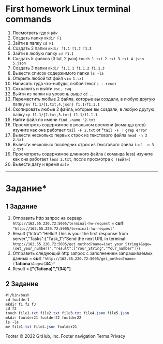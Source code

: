 # **First homework Linux terminal commands**
1. Посмотреть где я `pdw`
2. Создать папку  `mkdir F1`
3. Зайти в папку `cd F1`
4. Создать 3 папки `mkdir f1.1 f1.2 f1.3`
5. Зайти в любую папку `cd f1.1`
6. Создать 5 файлов (3 txt, 2 json) `touch 1.txt 2.txt 3.txt 4.json 5.json`
7. Создать 3 папки `mkdir f1.1.1 f1.1.2 f1.1.3`
8. Вывести список содержимого папки `ls -la`
9. Открыть любой txt файл `vim 1.txt`
10. Написать туда что-нибудь, любой текст `i - текст`
11. Сохранить и выйти `esc, :wq`
12. Выйти из папки на уровень выше `cd ..`
13. Переместить любые 2 файла, которые вы создали, в любую другую папку `mv f1.1/{1.txt,4.json} f1.1/f1.1.1`
14. Скопировать любые 2 файла, которые вы создали, в любую другую папку `cp f1.1/{2.txt,3.txt} f1.1/f1.1.1`
15. Найти файл по имени `find -name "2.txt`
16. Просмотреть содержимое в реальном времени (команда grep) изучите как она работает `tail -F 2.txt` or *`tail -F | grep error`
17. Вывести несколько первых строк из текстового файла `head -n 3 2.txt`
18. Вывести несколько последних строк из текстового файла  `tail -n 3 2.txt`
19. Просмотреть содержимое длинного файла ( команда less) изучите как она работает `less 2.txt`, после просмотра `q (выйти)`
20. Вывести дату и время `date` 

______

# Задание*

## 1 Задание

1. Отправить http запрос на сервер `http://162.55.220.72:5005/terminal-hw-request` = **curl** `"http://162.55.220.72:5005/terminal-hw-request"`
1. Result {"Intro":"Hello!! This is your the first response from server","Tasks":{"Task_1":"Send the next URL in terminal: `http://162.55.220.72:5005/get_method?name=(set_your_String)&age=(set_your_number)","result":["Your_String","Your_number"]}}`
2. Отправить следующий http запрос с заполнением запрашиваемых данных = **curl** `"http://162.55.220.72:5005/get_method?name=(`**Tatiana**`)&age=(`**34**`)"`
3. Result = **["(Tatiana)","(34)"]**

## 2 Задание

```css
#!/bin/bash
cd foulder1
mkdir f1 f2 f3
cd f2
touch file1.txt file2.txt file3.txt file4.json file5.json
mkdir foulder21 foulder22 foulder22
ls -la
mv file1.txt file4.json foulder21
```
Footer
© 2022 GitHub, Inc.
Footer navigation
Terms
Privacy





